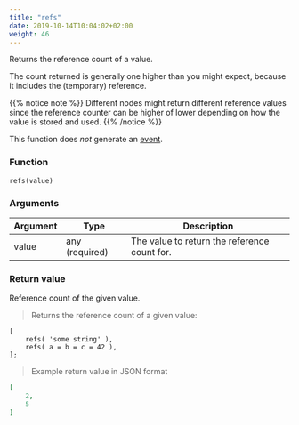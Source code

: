 ```yaml
---
title: "refs"
date: 2019-10-14T10:04:02+02:00
weight: 46
---
```


Returns the reference count of a value.

The count returned is generally one higher than you might expect,
because it includes the (temporary) reference.

{{% notice note %}}
Different nodes might return different reference values since the reference counter
can be higher of lower depending on how the value is stored and used.
{{% /notice %}}

This function does *not* generate an [event](../../events).

### Function
`refs(value)`

### Arguments
Argument | Type | Description
-------- | ---- | -----------
value | any (required) | The value to return the reference count for.

### Return value
Reference count of the given value.

> Returns the reference count of a given value:

```thingsdb,should_pass
[
    refs( 'some string' ),
    refs( a = b = c = 42 ),
];
```

> Example return value in JSON format

```json
[
    2,
    5
]
```
